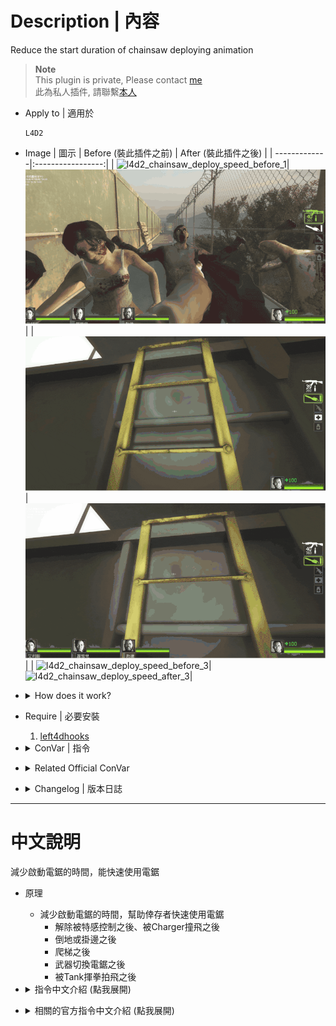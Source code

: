 # Description | 內容
Reduce the start duration of chainsaw deploying animation

> __Note__ <br/>
This plugin is private, Please contact [me](https://github.com/fbef0102/Game-Private_Plugin#私人插件列表-private-plugins-list)<br/>
此為私人插件, 請聯繫[本人](https://github.com/fbef0102/Game-Private_Plugin#私人插件列表-private-plugins-list)

* Apply to | 適用於
    ```
    L4D2
    ```

* Image | 圖示
    | Before (裝此插件之前)  			| After (裝此插件之後) |
    | -------------|:-----------------:|
    | ![l4d2_chainsaw_deploy_speed_before_1](image/l4d2_chainsaw_deploy_speed_before_1.gif)|![l4d2_chainsaw_deploy_speed_after_1](image/l4d2_chainsaw_deploy_speed_after_1.gif)|
    | ![l4d2_chainsaw_deploy_speed_before_2](image/l4d2_chainsaw_deploy_speed_before_2.gif)|![l4d2_chainsaw_deploy_speed_after_2](image/l4d2_chainsaw_deploy_speed_after_2.gif)|
    | ![l4d2_chainsaw_deploy_speed_before_3](image/l4d2_chainsaw_deploy_speed_before_3.gif)|![l4d2_chainsaw_deploy_speed_after_3](image/l4d2_chainsaw_deploy_speed_after_3.gif)|

* <details><summary>How does it work?</summary>

    * Reduce the start duration of chainsaw deploying animation
        * After pinned by S.I
        * After incap or hanging from ledge
        * After climbing the ladder
        * When switching current weapon to chainsaw
        * After tank punch
</details>

* Require | 必要安裝
    1. [left4dhooks](https://forums.alliedmods.net/showthread.php?t=321696)

* <details><summary>ConVar | 指令</summary>

    * cfg/sourcemod/l4d2_chainsaw_deploy_speed.cfg
        ```php
        // 0=Plugin off, 1=Plugin on.
        l4d2_chainsaw_deploy_speed_enable "1"

        // Deploy speed after pinned by S.I. or flung by a Charger impact [0.0~1.0]
        l4d2_chainsaw_deploy_speed_getup "0.0"

        // Deploy speed after incap or hanging from ledge [0.0~1.0]
        l4d2_chainsaw_deploy_speed_hanging_incap "0.6"

        // Deploy speed after climbing the ladder [0.0~1.0]
        l4d2_chainsaw_deploy_speed_ladder "0.6"

        // Deploy speed when switching current weapon to chainsaw [0.0~1.0]
        l4d2_chainsaw_deploy_speed_switch "0.6"

        // Deploy speed after tank punch [0.0~1.0]
        l4d2_chainsaw_deploy_speed_tank_punch "0.0"
        ```
</details>

* <details><summary>Related Official ConVar</summary>

	* You can write down the following cvars in ```cfg/server.cfg``` and modify value
		```php
        // Higher this value will make chainsaw attack hitbox wider but more randomizer (default: 30)
        // 30 mean hit angel
        sm_cvar chainsaw_attack_cone 30

        // Higher will make chainsaw attack hitbox gets farther (default: 50)
        sm_cvar chainsaw_attack_distance 50

        // chainsaw dps equal damage/interval = 1000
        // (default: 100/0.1)
        sm_cvar chainsaw_damage 100
        sm_cvar chainsaw_hit_interval 0.1

        // chainsaw fuel (default: 20)
        sm_cvar ammo_chainsaw_max 20
		```
</details>

* <details><summary>Changelog | 版本日誌</summary>

    * v1.0 (2025-6-19)
        * Initial Release
</details>

- - - -
# 中文說明
減少啟動電鋸的時間，能快速使用電鋸

* 原理
    * 減少啟動電鋸的時間，幫助倖存者快速使用電鋸
        * 解除被特感控制之後、被Charger撞飛之後
        * 倒地或掛邊之後
        * 爬梯之後
        * 武器切換電鋸之後
        * 被Tank揮拳拍飛之後

* <details><summary>指令中文介紹 (點我展開)</summary>

    * cfg/sourcemod/l4d2_chainsaw_deploy_speed.cfg
        ```php
        // 0=關閉插件, 1=啟動插件
        l4d2_chainsaw_deploy_speed_enable "1"

        // 啟動電鋸的時間 (解除被特感控制之後、被Charger撞飛之後) [0.0~1.0]
        l4d2_chainsaw_deploy_speed_getup "0.0"

        // 啟動電鋸的時間 (解除被特感控制之後、被Charger撞飛之後) [0.0~1.0]
        l4d2_chainsaw_deploy_speed_hanging_incap "0.6"

        // 啟動電鋸的時間 (爬梯之後) [0.0~1.0]
        l4d2_chainsaw_deploy_speed_ladder "0.6"

        // 啟動電鋸的時間 (武器切換) [0.0~1.0]
        l4d2_chainsaw_deploy_speed_switch "0.6"

        // 啟動電鋸的時間 (被Tank揮拳拍飛之後) [0.0~1.0]
        l4d2_chainsaw_deploy_speed_tank_punch "0.0"
        ```
</details>

* <details><summary>相關的官方指令中文介紹 (點我展開)</summary>

	* [膽汁瓶投擲物官方介紹](https://developer.valvesoftware.com/wiki/Vomitjar_projectile)
	* 可將以下指令寫在 ```cfg/server.cfg``` 並自行修改
		```php
        // 數值越大，電鋸攻擊判定的範圍越廣，但是隨機性 (預設: 30)
        // 舉例: 30=電鋸攻擊判定角度 
        sm_cvar chainsaw_attack_cone 30

        // 數值越大，電鋸攻擊判定的長 (預設: 50)
        sm_cvar chainsaw_attack_distance 50

        // 電鋸的傷害間隔 (預設: 每0.1秒造成100傷害)
        sm_cvar chainsaw_damage 100
        sm_cvar chainsaw_hit_interval 0.1

        // 電鋸的電量 (預設: 20)
        sm_cvar ammo_chainsaw_max 20
		```
</details>